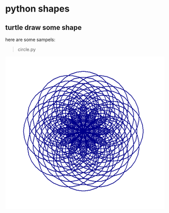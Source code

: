# python shapes
## turtle draw some shape

here are some sampels:

> circle.py

![alt text](https://github.com/MatinTavakoli2010/python-shapes/blob/main/sample%20image/circle.png)
